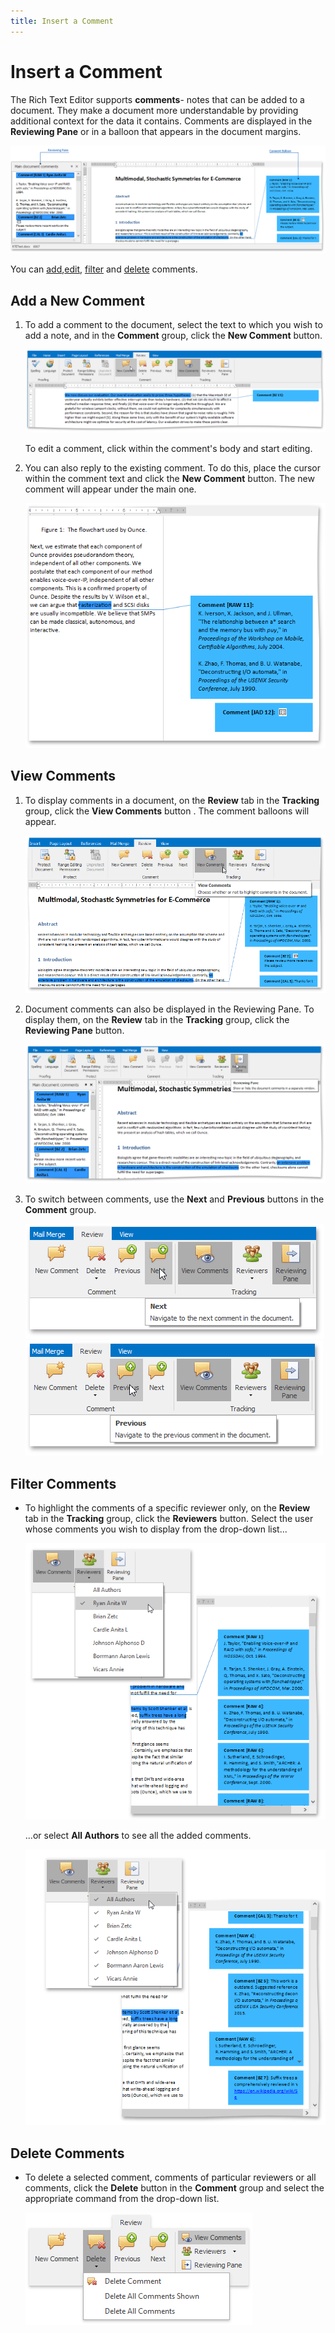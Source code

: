 ```yaml
---
title: Insert a Comment
---
```

# Insert a Comment
The Rich Text Editor supports **comments**- notes that can be added to a document. They make a document more understandable by providing additional context for the data it contains. Comments are displayed in the **Reviewing Pane** or in a balloon that appears in the document margins.

![RTECommentsOvewView](../../../images/Img121502.png)

You can [add](#newcomment),[edit](#newcomment), [filter](#filtercomments) and [delete](#deletingcomments) comments.

## <a name="newcomment"/>Add a New Comment
1. To add a comment to the document, select the text to which you wish to add a note, and in the **Comment** group, click the **New Comment** button.
	
	![RTECommentsAddNewDocument](../../../images/Img121503.png)
	
	To edit a comment, click within the comment's body and start editing.
2. You can also reply to the existing comment. To do this, place the cursor within the comment text and click the **New Comment** button. The new comment will appear under the main one.
	
	![RTECommentsNestedComment](../../../images/Img121513.png)

## <a name="viewcomments"/>View Comments
1. To display comments in a document, on the **Review** tab in the **Tracking** group, click the **View Comments** button . The comment balloons will appear.
	
	![RTECommentsViewCommentsButton](../../../images/Img121504.png)
2. Document comments can also be displayed in the Reviewing Pane. To display them, on the **Review** tab in the **Tracking** group, click the **Reviewing Pane** button.
	
	![RTECommentsReviewingPane](../../../images/Img121517.png)
3. To switch between comments, use the **Next** and **Previous** buttons in the **Comment** group.
	
	![RTECommentsNextButton](../../../images/Img121505.png)  ![RTECommentsPreviousButton](../../../images/Img121506.png)

## <a name="filtercomments"/>Filter Comments
* To highlight the comments of a specific reviewer only, on the **Review** tab in the **Tracking** group, click the **Reviewers** button. Select the user whose comments you wish to display from the drop-down list...
	
	![RTECommentsSortViewers](../../../images/Img121530.png)
	
	...or select **All Authors** to see all the added comments.
	
	![RTECommentsSorsViewersAll](../../../images/Img121531.png)

## <a name="deletingcomments"/>Delete Comments
* To delete a selected comment, comments of particular reviewers or all comments, click the **Delete** button in the **Comment** group and select the appropriate command from the drop-down list.
	
	![RTECommentsDeleteButton](../../../images/Img121511.png)